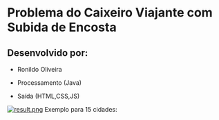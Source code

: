 # Problema do Caixeiro Viajante com Subida de Encosta

## Desenvolvido por:
 - Ronildo Oliveira
 
 - Processamento (Java)
 - Saída (HTML,CSS,JS)
 
 [![result.png](https://s21.postimg.org/oxergazo7/result.png)](https://postimg.org/image/6ulop33tf/)
 Exemplo para 15 cidades: 
